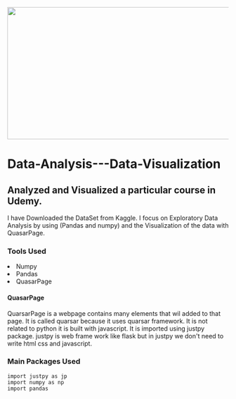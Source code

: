 <p align="center">
  <img  src="https://user-images.githubusercontent.com/78891081/185791372-b91e9ac2-2e22-4cc0-965f-12d197cfedbe.jpg" width = "600" height = "300" >
</p>

# Data-Analysis---Data-Visualization

## Analyzed and Visualized a particular course in Udemy.
I have Downloaded the DataSet from Kaggle. I focus on Exploratory Data Analysis by using (Pandas and numpy) and the Visualization of the data with QuasarPage.

### Tools Used

<li>Numpy
<li>Pandas
<li>QuasarPage
  
#### QuasarPage
QuarsarPage is a webpage contains many elements that wil added to that page.
It is called quarsar because it uses quarsar framework. It is not related to python it is built with javascript.
It is imported using justpy package.
justpy is web frame work like flask but in justpy we don't need to write html css and javascript.

### Main Packages Used
  
```
import justpy as jp
import numpy as np
import pandas
```
  


